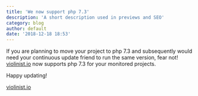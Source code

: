 ```yaml
---
title: 'We now support php 7.3'
description: 'A short description used in previews and SEO'
category: blog
author: default
date: '2018-12-18 18:53'
---
```


<p name="ed05" id="ed05" class="graf graf--p graf-after--h3">If you are planning to move your project to php 7.3 and subsequently would need your continuous update friend to run the same version, fear not! <a href="https://violinist.io" data-href="https://violinist.io" class="markup--anchor markup--p-anchor" rel="noopener" target="_blank">violinist.io</a> now supports php 7.3 for your monitored projects.</p>

<p name="2e63" id="2e63" class="graf graf--p graf-after--p">Happy updating!</p>

<p name="3084" id="3084" class="graf graf--p graf-after--p graf--trailing"><a href="https://violinist.io" data-href="https://violinist.io" class="markup--anchor markup--p-anchor" rel="noopener" target="_blank">violinist.io</a></p>